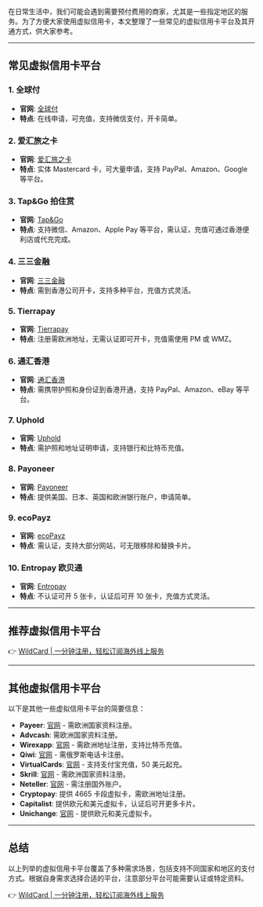 在日常生活中，我们可能会遇到需要预付费用的商家，尤其是一些指定地区的服务。为了方便大家使用虚拟信用卡，本文整理了一些常见的虚拟信用卡平台及其开通方式，供大家参考。

---

## 常见虚拟信用卡平台

### 1. 全球付
- **官网**: [全球付](http://www.globalcash.hk/)
- **特点**: 在线申请，可充值，支持微信支付，开卡简单。

### 2. 爱汇旅之卡
- **官网**: [爱汇旅之卡](http://www.ihui.com/)
- **特点**: 实体 Mastercard 卡，可大量申请，支持 PayPal、Amazon、Google 等平台。

### 3. Tap&Go 拍住赏
- **官网**: [Tap&Go](https://www.tapngo.com.hk/)
- **特点**: 支持微信、Amazon、Apple Pay 等平台，需认证，充值可通过香港便利店或代充完成。

### 4. 三三金融
- **官网**: [三三金融](https://cards.33finance.com/)
- **特点**: 需到香港公司开卡，支持多种平台，充值方式灵活。

### 5. Tierrapay
- **官网**: [Tierrapay](https://www.tierrapay.com/)
- **特点**: 注册需欧洲地址，无需认证即可开卡，充值需使用 PM 或 WMZ。

### 6. 通汇香港
- **官网**: [通汇香港](https://www.transforex.hk/)
- **特点**: 需携带护照和身份证到香港开通，支持 PayPal、Amazon、eBay 等平台。

### 7. Uphold
- **官网**: [Uphold](https://www.uphold.com/)
- **特点**: 需护照和地址证明申请，支持银行和比特币充值。

### 8. Payoneer
- **官网**: [Payoneer](http://www.payoneer.com/)
- **特点**: 提供美国、日本、英国和欧洲银行账户，申请简单。

### 9. ecoPayz
- **官网**: [ecoPayz](https://secure.ecopayz.com/)
- **特点**: 需认证，支持大部分网站，可无限移除和替换卡片。

### 10. Entropay 欧贝通
- **官网**: [Entropay](https://www.entropay.com/)
- **特点**: 不认证可开 5 张卡，认证后可开 10 张卡，充值方式灵活。

---

## 推荐虚拟信用卡平台

👉 [WildCard | 一分钟注册，轻松订阅海外线上服务](https://bit.ly/bewildcard)

---

## 其他虚拟信用卡平台

以下是其他一些虚拟信用卡平台的简要信息：

- **Payeer**: [官网](https://payeer.com/) - 需欧洲国家资料注册。
- **Advcash**: 需欧洲国家资料注册。
- **Wirexapp**: [官网](https://wirexapp.com/zh/) - 需欧洲地址注册，支持比特币充值。
- **Qiwi**: [官网](https://qiwi.com/) - 需俄罗斯电话卡注册。
- **VirtualCards**: [官网](https://VirtualCards.us) - 支持支付宝充值，50 美元起充。
- **Skrill**: [官网](http://www.skrill.com/) - 需欧洲国家资料注册。
- **Neteller**: [官网](https://www.neteller.com/) - 需注册国外账户。
- **Cryptopay**: 提供 4665 卡段虚拟卡，需欧洲地址注册。
- **Capitalist**: 提供欧元和美元虚拟卡，认证后可开更多卡片。
- **Unichange**: [官网](https://unichange.me/) - 提供欧元和美元虚拟卡。

---

## 总结

以上列举的虚拟信用卡平台覆盖了多种需求场景，包括支持不同国家和地区的支付方式。根据自身需求选择合适的平台，注意部分平台可能需要认证或特定资料。

👉 [WildCard | 一分钟注册，轻松订阅海外线上服务](https://bit.ly/bewildcard)